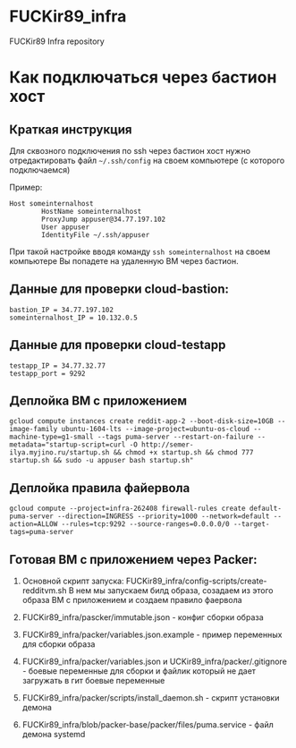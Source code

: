 # FUCKir89_infra
FUCKir89 Infra repository

# Как подключаться через бастион хост

## Краткая инструкция

Для сквозного подключения по ssh через бастион хост нужно отредактировать файл `~/.ssh/config` на своем компьютере (с которого подключаемся)

Пример:

```
Host someinternalhost
        HostName someinternalhost
        ProxyJump appuser@34.77.197.102
        User appuser
        IdentityFile ~/.ssh/appuser
```

При такой настройке вводя команду `ssh someinternalhost` на своем компьютере Вы попадете на удаленную ВМ через бастион.


## Данные для проверки cloud-bastion:
```
bastion_IP = 34.77.197.102
someinternalhost_IP = 10.132.0.5
```
## Данные для проверки cloud-testapp
```
testapp_IP = 34.77.32.77
testapp_port = 9292
```

## Деплойка ВМ с приложением
```
gcloud compute instances create reddit-app-2 --boot-disk-size=10GB --image-family ubuntu-1604-lts --image-project=ubuntu-os-cloud --machine-type=g1-small --tags puma-server --restart-on-failure --metadata="startup-script=curl -O http://semer-ilya.myjino.ru/startup.sh && chmod +x startup.sh && chmod 777 startup.sh && sudo -u appuser bash startup.sh"
```

## Деплойка правила файервола
```
gcloud compute --project=infra-262408 firewall-rules create default-puma-server --direction=INGRESS --priority=1000 --network=default --action=ALLOW --rules=tcp:9292 --source-ranges=0.0.0.0/0 --target-tags=puma-server
```

## Готовая ВМ с приложением через Packer:

1. Основной скрипт запуска: FUCKir89_infra/config-scripts/create-redditvm.sh
В нем мы запускаем билд образа, созадаем из этого образа ВМ с приложением и создаем правило фаервола

2. FUCKir89_infra/pascker/immutable.json - конфиг сборки образа

3. FUCKir89_infra/packer/variables.json.example - пример переменных для сборки образа

4. FUCKir89_infra/packer/variables.json и UCKir89_infra/packer/.gitignore - боевые переменные для сборки и файлик который не дает загружать в гит боевые переменные

5. FUCKir89_infra/packer/scripts/install_daemon.sh - скрипт установки демона

6. FUCKir89_infra/blob/packer-base/packer/files/puma.service - файл демона systemd
